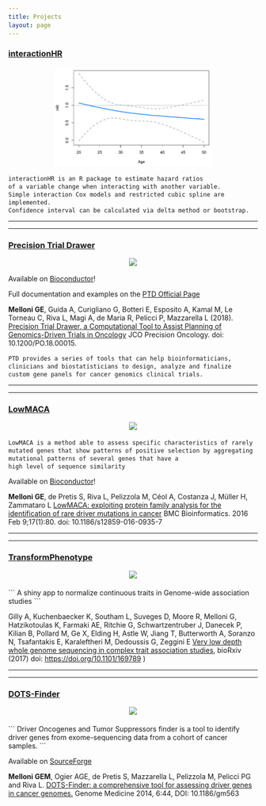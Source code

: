 ```yaml
---
title: Projects
layout: page
---
```


### [interactionHR](https://github.com/gmelloni/interactionHR)

<div style="text-align:center">
<a href="https://github.com/gmelloni/interactionHR">
<img src="images/intHRplot.png" height="200" style="vertical-align:right" />
</a>
</div>

```
interactionHR is an R package to estimate hazard ratios 
of a variable change when interacting with another variable.
Simple interaction Cox models and restricted cubic spline are implemented.
Confidence interval can be calculated via delta method or bootstrap.
```


----------------------
----------------------


### [Precision Trial Drawer](https://gmelloni.github.io/ptd)

<div style="text-align:center">
<a href="https://gmelloni.github.io/ptd">
<img src="images/conclusionSlide2.jpg" height="200" style="vertical-align:right" />
</a>
</div>

Available on [Bioconductor](https://www.bioconductor.org/packages/devel/bioc/html/PrecisionTrialDrawer.html)!

Full documentation and examples on the [PTD Official Page](https://gmelloni.github.io/ptd/)

**Melloni GE**, Guida A, Curigliano G, Botteri E, Esposito A, Kamal M, Le Torneau C, Riva L, Magi A, de Maria R, Pelicci P, Mazzarella L (2018). [Precision Trial Drawer, a Computational Tool to Assist Planning of Genomics-Driven Trials in Oncology](https://ascopubs.org/doi/full/10.1200/PO.18.00015) JCO Precision Oncology. doi: 10.1200/PO.18.00015.

```
PTD provides a series of tools that can help bioinformaticians, 
clinicians and biostatisticians to design, analyze and finalize 
custom gene panels for cancer genomics clinical trials.
```


----------------------
----------------------

### [LowMACA](http://cgsb.genomics.iit.it/wiki/projects/LowMACA)

<div style="text-align:center">
<a href="http://cgsb.genomics.iit.it/wiki/projects/LowMACA">
<img src="images/lowmaca_logo.png" height="200" style="vertical-align:right" />
</a>
</div>

```
LowMACA is a method able to assess specific characteristics of rarely 
mutated genes that show patterns of positive selection by aggregating 
mutational patterns of several genes that have a 
high level of sequence similarity 
```

Available on [Bioconductor](http://www.bioconductor.org/packages/release/bioc/html/LowMACA.html)!

**Melloni GE**, de Pretis S, Riva L, Pelizzola M, Céol A, Costanza J, Müller H, Zammataro L [LowMACA: exploiting protein family analysis for the identification of rare driver mutations in cancer](https://bmcbioinformatics.biomedcentral.com/articles/10.1186/s12859-016-0935-7) BMC Bioinformatics. 2016 Feb 9;17(1):80. doi: 10.1186/s12859-016-0935-7


----------------------
----------------------

### [TransformPhenotype](https://github.com/gmelloni/transformPhenotype)

<div style="text-align:center">
<a href="https://github.com/gmelloni/transformPhenotype">
<img src="images/normalization_mod.png" height="200" style="vertical-align:right" />
</a>
</div>
<br>
```
A shiny app to normalize continuous traits in Genome-wide 
association studies
```

Gilly A, Kuchenbaecker K, Southam L, Suveges D, Moore R, Melloni G, Hatzikotoulas K, Farmaki AE, Ritchie G, Schwartzentruber J, Danecek P, Kilian B, Pollard M, Ge X, Elding H, Astle W, Jiang T, Butterworth A, Soranzo N, Tsafantakis E, Karaleftheri M, Dedoussis G, Zeggini E [Very low depth whole genome sequencing in complex trait association studies](https://www.biorxiv.org/content/early/2017/07/28/169789), bioRxiv (2017) doi: https://doi.org/10.1101/169789 )


----------------------
----------------------

### [DOTS-Finder](http://cgsb.genomics.iit.it/wiki/projects/DOTS-Finder)

<div style="text-align:center">
<a href="http://cgsb.genomics.iit.it/wiki/projects/DOTS-Finder">
<img src="images/dotsfinderlogo.png" height="200" style="vertical-align:right" />
</a>
</div>
<br>
```
Driver Oncogenes and Tumor Suppressors finder is a tool 
to identify driver genes from exome-sequencing data 
from a cohort of cancer samples.
```

Available on [SourceForge](https://sourceforge.net/projects/dotsfinder/)

**Melloni GEM**, Ogier AGE, de Pretis S, Mazzarella L, Pelizzola M, Pelicci PG and Riva L. 
[DOTS-Finder: a comprehensive tool for assessing driver genes in cancer genomes.](https://genomemedicine.biomedcentral.com/articles/10.1186/gm563) 
Genome Medicine 2014, 6:44, DOI: 10.1186/gm563